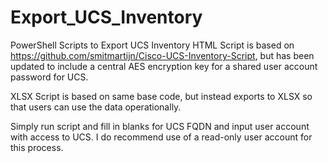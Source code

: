 # Export_UCS_Inventory
 PowerShell Scripts to Export UCS Inventory
 HTML Script is based on https://github.com/smitmartijn/Cisco-UCS-Inventory-Script, but has been updated to include a central AES encryption key for a shared user account password for UCS.
 
 XLSX Script is based on same base code, but instead exports to XLSX so that users can use the data operationally.
 
 Simply run script and fill in blanks for UCS FQDN and input user account with access to UCS. I do recommend use of a read-only user account for this process.
